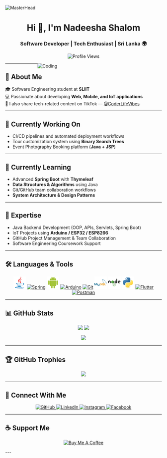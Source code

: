 ![MasterHead](https://camo.githubusercontent.com/c4a36e4d785abf0d18994460af182ce55df8155200dfe51bb0c9ea3b00cf194c/68747470733a2f2f696e646f616e616c79746963612e636f6d2f7374617469632f696d616765732f62616e6e6572722e676966)

<h1 align="center">Hi 👋, I'm Nadeesha Shalom</h1>
<h3 align="center">Software Developer | Tech Enthusiast | Sri Lanka 🌍</h3>

<p align="center">
  <img src="https://komarev.com/ghpvc/?username=Nadeesha-D-Shalom&label=Profile%20Views&color=0e75b6&style=flat" alt="Profile Views" />
</p>

<img align="right" alt="Coding" width="400" src="https://camo.githubusercontent.com/2366b34bb903c09617990fb5fff4622f3e941349e846ddb7e73df872a9d21233/68747470733a2f2f63646e2e6472696262626c652e636f6d2f75736572732f3733303730332f73637265656e73686f74732f363538313234332f6176656e746f2e676966">

---

## 💫 About Me
🎓 Software Engineering student at **SLIIT**  
💻 Passionate about developing **Web, Mobile, and IoT applications**  
🎥 I also share tech-related content on TikTok — [@CoderLifeVibes](https://www.tiktok.com/@coderlifevibes)  

---

## 🔭 Currently Working On
- CI/CD pipelines and automated deployment workflows  
- Tour customization system using **Binary Search Trees**  
- Event Photography Booking platform (**Java + JSP**)  

---

## 🌱 Currently Learning
- Advanced **Spring Boot** with **Thymeleaf**  
- **Data Structures & Algorithms** using Java  
- Git/GitHub team collaboration workflows  
- **System Architecture & Design Patterns**  

---

## 💬 Expertise
- Java Backend Development (OOP, APIs, Servlets, Spring Boot)  
- IoT Projects using **Arduino / ESP32 / ESP8266**  
- GitHub Project Management & Team Collaboration  
- Software Engineering Coursework Support  

---

## 🛠️ Languages & Tools
<p align="center">
  <a href="https://www.java.com"><img src="https://raw.githubusercontent.com/devicons/devicon/master/icons/java/java-original.svg" alt="Java" width="40" height="40"/></a>
  <a href="https://spring.io/"><img src="https://www.vectorlogo.zone/logos/springio/springio-icon.svg" alt="Spring" width="40" height="40"/></a>
  <a href="https://developer.android.com"><img src="https://raw.githubusercontent.com/devicons/devicon/master/icons/android/android-original.svg" alt="Android" width="40" height="40"/></a>
  <a href="https://www.arduino.cc/"><img src="https://cdn.worldvectorlogo.com/logos/arduino-1.svg" alt="Arduino" width="40" height="40"/></a>
  <a href="https://git-scm.com/"><img src="https://www.vectorlogo.zone/logos/git-scm/git-scm-icon.svg" alt="Git" width="40" height="40"/></a>
  <a href="https://www.mysql.com/"><img src="https://raw.githubusercontent.com/devicons/devicon/master/icons/mysql/mysql-original-wordmark.svg" alt="MySQL" width="40" height="40"/></a>
  <a href="https://nodejs.org/"><img src="https://raw.githubusercontent.com/devicons/devicon/master/icons/nodejs/nodejs-original-wordmark.svg" alt="NodeJS" width="40" height="40"/></a>
  <a href="https://www.python.org"><img src="https://raw.githubusercontent.com/devicons/devicon/master/icons/python/python-original.svg" alt="Python" width="40" height="40"/></a>
  <a href="https://flutter.dev"><img src="https://www.vectorlogo.zone/logos/flutterio/flutterio-icon.svg" alt="Flutter" width="40" height="40"/></a>
  <a href="https://www.postman.com/"><img src="https://www.vectorlogo.zone/logos/getpostman/getpostman-icon.svg" alt="Postman" width="40" height="40"/></a>
</p>

---

## 📊 GitHub Stats
<p align="center">
  <img src="https://github-readme-stats.vercel.app/api?username=Nadeesha-D-Shalom&theme=dark&hide_border=false&show_icons=true" height="180"/>
  <img src="https://nirzak-streak-stats.vercel.app/?user=Nadeesha-D-Shalom&theme=dark&hide_border=false" height="180"/>
</p>

<p align="center">
  <img src="https://github-readme-stats.vercel.app/api/top-langs/?username=Nadeesha-D-Shalom&theme=dark&hide_border=false&layout=compact" height="150"/>
</p>

---

## 🏆 GitHub Trophies
<p align="center">
  <img src="https://github-profile-trophy.vercel.app/?username=Nadeesha-D-Shalom&theme=radical&no-frame=false&no-bg=true&margin-w=4"/>
</p>

---

## 🤝 Connect With Me
<p align="center">
  <a href="https://github.com/Nadeesha-D-Shalom" target="_blank">
    <img src="https://cdn.jsdelivr.net/gh/simple-icons/simple-icons/icons/github.svg" alt="GitHub" height="40" width="40" />
  </a>
  <a href="https://www.linkedin.com/in/nadeesha-shalom-a5a2a4251/" target="_blank">
    <img src="https://cdn.jsdelivr.net/gh/simple-icons/simple-icons/icons/linkedin.svg" alt="LinkedIn" height="40" width="40" />
  </a>
  <a href="https://www.instagram.com/nadeesha_d_shalom" target="_blank">
    <img src="https://cdn.jsdelivr.net/gh/simple-icons/simple-icons/icons/instagram.svg" alt="Instagram" height="40" width="40" />
  </a>
  <a href="https://www.facebook.com/profile.php?id=100009164177872" target="_blank">
    <img src="https://cdn.jsdelivr.net/gh/simple-icons/simple-icons/icons/facebook.svg" alt="Facebook" height="40" width="40" />
  </a>
</p>

---

## ☕ Support Me
<p align="center">
  <a href="https://buymeacoffee.com/nadeeshashalom">
    <img src="https://cdn.buymeacoffee.com/buttons/v2/default-yellow.png" height="50" width="210" alt="Buy Me A Coffee"/>
  </a>
</p>
---
